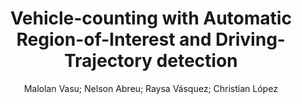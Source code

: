 ---
paperId: 33
author: Malolan Vasu; Nelson Abreu; Raysa Vásquez; Christian López
title: Vehicle-counting with Automatic Region-of-Interest and Driving-Trajectory detection
pdf: paper_33.pdf
poster: poster_33.png
pitch: https://slideslive.com/38962858/vehiclecounting-with-automatic-regionofinterest-and-drivingtrajectory-detection?ref=account-folder-87716-folders
type: Oral
topic: Computer Vision
category: Extended Abstract
link: --
conference: icml
year: 2021
tags: icml-2021
---